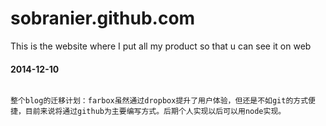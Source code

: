 sobranier.github.com
====================
This is the website where I put all my product so that u can see it on web

#### 2014-12-10

```

整个blog的迁移计划：farbox虽然通过dropbox提升了用户体验，但还是不如git的方式便捷，目前来说将通过github为主要编写方式。后期个人实现以后可以用node实现。
```
